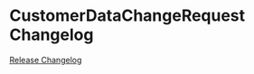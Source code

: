 # CustomerDataChangeRequest Changelog

[Release Changelog](https://github.com/spryker/customer-data-change-request/releases)
